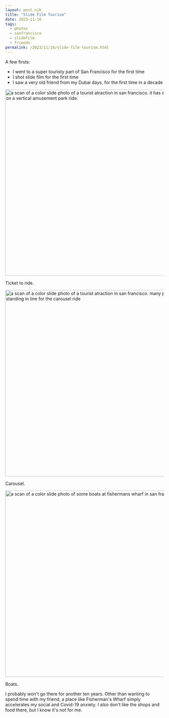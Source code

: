 ```yaml
---
layout: post.njk
title: "Slide Film Tourism"
date: 2023-11-16
tags:
  - photos
  - sanfrancisco
  - slidefilm
  - friends
permalink: /2023/11/16/slide-film-tourism.html
---
```

A few firsts: 

* I went to a super touristy part of San Francisco for the first time
* I shot slide film for the first time
* I saw a very old friend from my Dubai days, for the first time in a decade
   
<img src="/photos/uploads/000375300010-positive.jpg" width="600" height="591" alt="a scan of a color slide photo of a tourist atraction in san francisco. it has children sitting on a vertical amusement park ride.">

Ticket to ride.

<img src="/photos/uploads/000375300005-positive.jpg" width="600" height="591" alt="a scan of a color slide photo of a tourist atraction in san francisco. many people are standing in line for the carousel ride">

Carousel.

<img src="/photos/uploads/000375300002-positive.jpg" width="600" height="591" alt="a scan of a color slide photo of some boats at fishermans wharf in san francisco">

Boats.

I probably won't go there for another ten years. Other than wanting to spend time with my friend, a place like Fisherman's Wharf simply accelerates my social and Covid-19 anxiety. I also don't like the shops and food there, but I know it's not for me.
